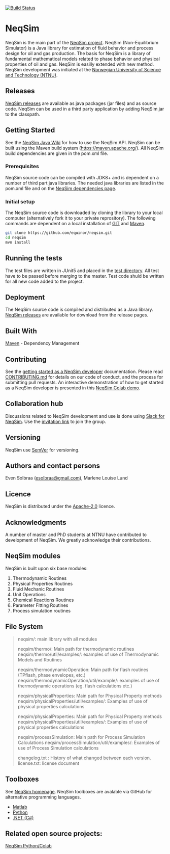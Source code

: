 [![Build Status](https://neqsim.visualstudio.com/neqsim_cicd/_apis/build/status/neqsim_build?branchName=master)](https://neqsim.visualstudio.com/neqsim_cicd/_build/latest?definitionId=1&branchName=master)
# NeqSim
NeqSim is the main part of the [NeqSim project](https://equinor.github.io/neqsimhome/). NeqSim (Non-Equilibrium Simulator) is a Java library for estimation of fluid behavior and process design for oil and gas production.
The basis for NeqSim is a library of fundamental mathematical models related to phase behavior and physical properties of oil and gas.  NeqSim is easilly extended with new method. NeqSim development was initiated at the [Norwegian University of Science and Technology (NTNU)](https://www.ntnu.edu/employees/even.solbraa).

## Releases
[NeqSim releases](https://github.com/equinor/neqsimsource/releases) are available as java packages (jar files) and as source code. NeqSim can be used in a third party application by adding NeqSim.jar to the classpath.

## Getting Started
See the [NeqSim Java Wiki](https://github.com/equinor/neqsimsource/wiki) for how to use the NeqSim API.
NeqSim can be built using the Maven build system (https://maven.apache.org/). All NeqSim build dependencies are given in the pom.xml file.

### Prerequisites
NeqSim source code can be compiled with JDK8+ and is dependent on a number of third part java libraries. The needed java libraries are listed in the pom.xml file and on the [NeqSim dependencies page](https://github.com/equinor/neqsimsource/network/dependencies).

### Initial setup
The NeqSim source code is downloaded by cloning the library to your local computer (alternatively fork it to your private reprository). The following commands are dependent on a local installation of [GIT](https://git-scm.com/) and [Maven](https://maven.apache.org/).

```bash
git clone https://github.com/equinor/neqsim.git
cd neqsim
mvn install
```

## Running the tests
The test files are written in JUnit5 and placed in the [test directory](https://github.com/equinor/neqsimsource/tree/master/src/test). All test have to be passed before merging to the master. Test code shuld be written for all new code added to the project. 

## Deployment
The NeqSim source code is compiled and distributed as a Java library. [NeqSim releases](https://github.com/equinor/neqsimsource/releases) are available for download from the release pages.

## Built With
[Maven](https://maven.apache.org/) - Dependency Management

## Contributing
See the [getting started as a NeqSim developer](https://github.com/equinor/neqsim/wiki/Getting-started-as-a-NeqSim-developer) documentation. Please read [CONTRIBUTING.md](CONTRIBUTING.md) for details on our code of conduct, and the process for submitting pull requests. An interactive demonstration of how to get started as a NeqSim developer is presented in this [NeqSim Colab demo](https://colab.research.google.com/drive/1JiszeCxfpcJZT2vejVWuNWGmd9SJdNC7).  

## Collaboration hub
Discussions related to NeqSim development and use is done using [Slack for NeqSim](https://neqsim.slack.com). 
Use the [invitation link](https://join.slack.com/t/neqsim/signup) to join the group.

## Versioning
NeqSim use [SemVer](https://semver.org/) for versioning.

## Authors and contact persons
Even Solbraa (esolbraa@gmail.com),  Marlene Louise Lund

## Licence
NeqSim is distributed under the [Apache-2.0](https://github.com/equinor/neqsimsource/blob/master/LICENSE) licence.

## Acknowledgments
A number of master and PhD students at NTNU have contributed to development of NeqSim. We greatly acknowledge their contributions.

## NeqSim modules
NeqSim is built upon six base modules:
1. Thermodynamic Routines
2. Physical Properties Routines
3. Fluid Mechanic Routines
4. Unit Operations
5. Chemical Reactions Routines
6. Parameter Fitting Routines
7. Process simulation routines


## File System
>neqsim/: main library with all modules 
>
>neqsim/thermo/: Main path for thermodynamic routines
>neqsim/thermo/util/examples/: examples of use of Thermodynamic Models and Routines
>
>neqsim/thermodynamicOperation: Main path for flash routines (TPflash, phase envelopes, etc.)
>neqsim/thermodynamicOperation/util/example/: examples of use of thermodynamic operations (eg. flash calculations etc.)
>
>neqsim/physicalProperties: Main path for Physical Property methods
>neqsim/physicalProperties/util/examples/: Examples of use of physical properties calculations
>
>neqsim/physicalProperties: Main path for Physical Property methods
>neqsim/physicalProperties/util/examples/: Examples of use of physical properties calculations
>
>neqsim/processSimulation: Main path for Process Simulation Calculations
>neqsim/processSimulation/util/examples/: Examples of use of Process Simulation calculations
>
>changelog.txt : History of what changed between each version.
>license.txt: license document

## Toolboxes
See [NeqSim homepage](https://equinor.github.io/neqsimhome/). NeqSim toolboxes are avalable via GitHub for alternative programming languages.
* [Matlab](https://github.com/equinor/neqsimmatlab)
* [Python](https://github.com/equinor/neqsimpython)
* [.NET (C#)](https://github.com/equinor/neqsimcapeopen)

## Related open source projects:
[NeqSim Python/Colab](https://github.com/EvenSol/NeqSim-Colab)
